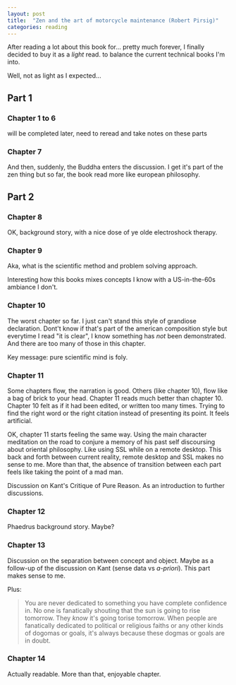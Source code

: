 ```yaml
---
layout: post
title:  "Zen and the art of motorcycle maintenance (Robert Pirsig)"
categories: reading
---
```


After reading a lot about this book for... pretty much forever, I finally decided to buy it as a *light* read. to balance the current technical books I'm into.

Well, not as light as I expected...

## Part 1

### Chapter 1 to 6

will be completed later, need to reread and take notes on these parts

### Chapter 7

And then, suddenly, the Buddha enters the discussion. I get it's part of the zen thing but so far, the book read more like european philosophy.

## Part 2

### Chapter 8

OK, background story, with a nice dose of ye olde electroshock therapy.

### Chapter 9

Aka, what is the scientific method and problem solving approach.

Interesting how this books mixes concepts I know with a US-in-the-60s ambiance I don't.

### Chapter 10

The worst chapter so far. I just can't stand this style of grandiose declaration. Dont't know if that's part of the american composition style but everytime I read "it is clear", I know something has *not* been demonstrated. And there are too many of those in this chapter.

Key message: pure scientific mind is foly.

### Chapter 11

Some chapters flow, the narration is good. Others (like chapter 10), flow like a bag of brick to your head. Chapter 11 reads much better than chapter 10. Chapter 10 felt as if it had been edited, or written too many times. Trying to find the right word or the right citation instead of presenting its point. It feels artificial.

OK, chapter 11 starts feeling the same way. Using the main character meditation on the road to conjure a memory of his past self discoursing about oriental philosophy. Like using SSL while on a remote desktop. This back and forth between current reality, remote desktop and SSL makes no sense to me. More than that, the absence of transition between each part feels like taking the point of a mad man.

Discussion on Kant's Critique of Pure Reason. As an introduction to further discussions.

### Chapter 12

Phaedrus background story. Maybe?

### Chapter 13

Discussion on the separation between concept and object. Maybe as a follow-up of the discussion on Kant (sense data vs *a-priori*). This part makes sense to me.

Plus:

> You are never dedicated to something you have complete confidence in. No one is fanatically shouting that the sun is going to rise tomorrow. They *know* it's going torise tomorrow. When people are fanatically dedicated to political or religious faiths or any other kinds of dogomas or goals, it's always because these dogmas or goals are in doubt.

### Chapter 14

Actually readable. More than that, enjoyable chapter.
